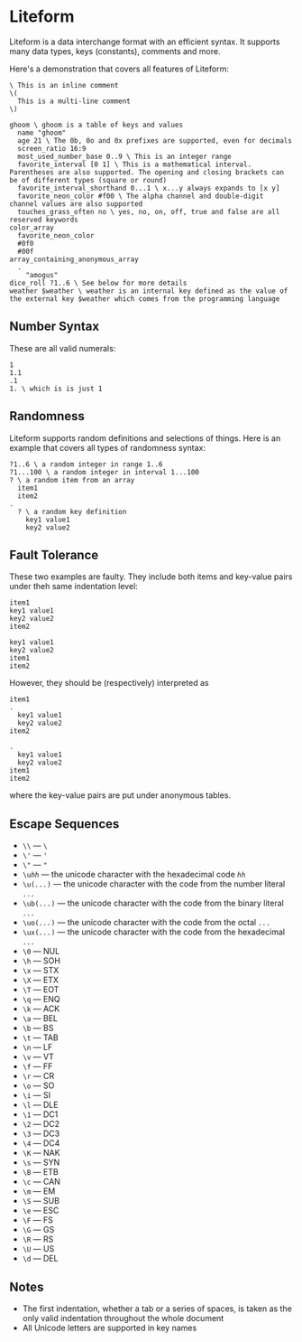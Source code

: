 # Liteform

Liteform is a data interchange format with an efficient syntax. It supports many data types, keys (constants), comments and more.

Here's a demonstration that covers all features of Liteform:

```lf
\ This is an inline comment
\(
  This is a multi-line comment
\)

ghoom \ ghoom is a table of keys and values
  name "ghoom"
  age 21 \ The 0b, 0o and 0x prefixes are supported, even for decimals
  screen_ratio 16:9
  most_used_number_base 0..9 \ This is an integer range
  favorite_interval [0 1] \ This is a mathematical interval. Parentheses are also supported. The opening and closing brackets can be of different types (square or round)
  favorite_interval_shorthand 0...1 \ x...y always expands to [x y]
  favorite_neon_color #f00 \ The alpha channel and double-digit channel values are also supported
  touches_grass_often no \ yes, no, on, off, true and false are all reserved keywords
color_array
  favorite_neon_color
  #0f0
  #00f
array_containing_anonymous_array
  .
    "amogus"
dice_roll ?1..6 \ See below for more details
weather $weather \ weather is an internal key defined as the value of the external key $weather which comes from the programming language
```

## Number Syntax

These are all valid numerals:

```lf
1
1.1
.1
1. \ which is is just 1
```

## Randomness

Liteform supports random definitions and selections of things. Here is an example that covers all types of randomness syntax:

```lf
?1..6 \ a random integer in range 1..6
?1...100 \ a random integer in interval 1...100
? \ a random item from an array
  item1
  item2
.
  ? \ a random key definition
    key1 value1
    key2 value2
```

## Fault Tolerance

These two examples are faulty. They include both items and key-value pairs under theh same indentation level:

```lf
item1
key1 value1
key2 value2
item2
```

```lf
key1 value1
key2 value2
item1
item2
```

However, they should be (respectively) interpreted as

```lf
item1
.
  key1 value1
  key2 value2
item2
```

```lf
.
  key1 value1
  key2 value2
item1
item2
```

where the key-value pairs are put under anonymous tables.

## Escape Sequences

* `\\` — `\`
* `\'` — `'`
* `\"` — `"`
* `\u`*`hh`* — the unicode character with the hexadecimal code *`hh`*
* `\u(`*`...`*`)` — the unicode character with the code from the number literal *`...`*
* `\ub(`*`...`*`)` — the unicode character with the code from the binary literal *`...`*
* `\uo(`*`...`*`)` — the unicode character with the code from the octal *`...`*
* `\ux(`*`...`*`)` — the unicode character with the code from the hexadecimal *`...`*
* `\0` — NUL
* `\h` — SOH
* `\x` — STX
* `\X` — ETX
* `\T` — EOT
* `\q` — ENQ
* `\k` — ACK
* `\a` — BEL
* `\b` — BS
* `\t` — TAB
* `\n` — LF
* `\v` — VT
* `\f` — FF
* `\r` — CR
* `\o` — SO
* `\i` — SI
* `\l` — DLE
* `\1` — DC1
* `\2` — DC2
* `\3` — DC3
* `\4` — DC4
* `\K` — NAK
* `\s` — SYN
* `\B` — ETB
* `\c` — CAN
* `\m` — EM
* `\S` — SUB
* `\e` — ESC
* `\F` — FS
* `\G` — GS
* `\R` — RS
* `\U` — US
* `\d` — DEL

## Notes

* The first indentation, whether a tab or a series of spaces, is taken as the only valid indentation throughout the whole document
* All Unicode letters are supported in key names
